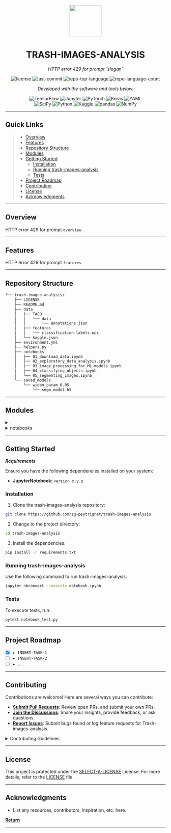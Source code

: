 <p align="center">
  <img src="https://cdn-icons-png.flaticon.com/512/6295/6295417.png" width="100" />
</p>
<p align="center">
    <h1 align="center">TRASH-IMAGES-ANALYSIS</h1>
</p>
<p align="center">
    <em>HTTP error 429 for prompt `slogan`</em>
</p>
<p align="center">
	<img src="https://img.shields.io/github/license/sg-peytrignet/trash-images-analysis?style=flat&color=0080ff" alt="license">
	<img src="https://img.shields.io/github/last-commit/sg-peytrignet/trash-images-analysis?style=flat&logo=git&logoColor=white&color=0080ff" alt="last-commit">
	<img src="https://img.shields.io/github/languages/top/sg-peytrignet/trash-images-analysis?style=flat&color=0080ff" alt="repo-top-language">
	<img src="https://img.shields.io/github/languages/count/sg-peytrignet/trash-images-analysis?style=flat&color=0080ff" alt="repo-language-count">
<p>
<p align="center">
		<em>Developed with the software and tools below.</em>
</p>
<p align="center">
	<img src="https://img.shields.io/badge/TensorFlow-FF6F00.svg?style=flat&logo=TensorFlow&logoColor=white" alt="TensorFlow">
	<img src="https://img.shields.io/badge/Jupyter-F37626.svg?style=flat&logo=Jupyter&logoColor=white" alt="Jupyter">
	<img src="https://img.shields.io/badge/PyTorch-EE4C2C.svg?style=flat&logo=PyTorch&logoColor=white" alt="PyTorch">
	<img src="https://img.shields.io/badge/Keras-D00000.svg?style=flat&logo=Keras&logoColor=white" alt="Keras">
	<img src="https://img.shields.io/badge/YAML-CB171E.svg?style=flat&logo=YAML&logoColor=white" alt="YAML">
	<br>
	<img src="https://img.shields.io/badge/SciPy-8CAAE6.svg?style=flat&logo=SciPy&logoColor=white" alt="SciPy">
	<img src="https://img.shields.io/badge/Python-3776AB.svg?style=flat&logo=Python&logoColor=white" alt="Python">
	<img src="https://img.shields.io/badge/Kaggle-20BEFF.svg?style=flat&logo=Kaggle&logoColor=white" alt="Kaggle">
	<img src="https://img.shields.io/badge/pandas-150458.svg?style=flat&logo=pandas&logoColor=white" alt="pandas">
	<img src="https://img.shields.io/badge/NumPy-013243.svg?style=flat&logo=NumPy&logoColor=white" alt="NumPy">
</p>
<hr>

##  Quick Links

> - [ Overview](#-overview)
> - [ Features](#-features)
> - [ Repository Structure](#-repository-structure)
> - [ Modules](#-modules)
> - [ Getting Started](#-getting-started)
>   - [ Installation](#-installation)
>   - [ Running trash-images-analysis](#-running-trash-images-analysis)
>   - [ Tests](#-tests)
> - [ Project Roadmap](#-project-roadmap)
> - [ Contributing](#-contributing)
> - [ License](#-license)
> - [ Acknowledgments](#-acknowledgments)

---

##  Overview

HTTP error 429 for prompt `overview`

---

##  Features

HTTP error 429 for prompt `features`

---

##  Repository Structure

```sh
└── trash-images-analysis/
    ├── LICENSE
    ├── README.md
    ├── data
    │   ├── TACO
    │   │   └── data
    │   │       └── annotations.json
    │   ├── features
    │   │   └── classification-labels.npz
    │   └── kaggle.json
    ├── environment.yml
    ├── helpers.py
    ├── notebooks
    │   ├── 01_download_data.ipynb
    │   ├── 02_exploratory_data_analysis.ipynb
    │   ├── 03_image_processing_for_ML_models.ipynb
    │   ├── 04_classifying_objects.ipynb
    │   └── 05_segmenting_images.ipynb
    └── saved_models
        └── widen_param_0.05
            └── segm_model.h5
```

---

##  Modules

<details closed><summary>.</summary>

| File                                                                                                  | Summary                                     |
| ---                                                                                                   | ---                                         |
| [helpers.py](https://github.com/sg-peytrignet/trash-images-analysis/blob/master/helpers.py)           | HTTP error 429 for prompt `helpers.py`      |
| [environment.yml](https://github.com/sg-peytrignet/trash-images-analysis/blob/master/environment.yml) | HTTP error 429 for prompt `environment.yml` |

</details>

<details closed><summary>notebooks</summary>

| File                                                                                                                                                            | Summary                                                                       |
| ---                                                                                                                                                             | ---                                                                           |
| [01_download_data.ipynb](https://github.com/sg-peytrignet/trash-images-analysis/blob/master/notebooks/01_download_data.ipynb)                                   | HTTP error 429 for prompt `notebooks/01_download_data.ipynb`                  |
| [05_segmenting_images.ipynb](https://github.com/sg-peytrignet/trash-images-analysis/blob/master/notebooks/05_segmenting_images.ipynb)                           | HTTP error 429 for prompt `notebooks/05_segmenting_images.ipynb`              |
| [04_classifying_objects.ipynb](https://github.com/sg-peytrignet/trash-images-analysis/blob/master/notebooks/04_classifying_objects.ipynb)                       | HTTP error 429 for prompt `notebooks/04_classifying_objects.ipynb`            |
| [02_exploratory_data_analysis.ipynb](https://github.com/sg-peytrignet/trash-images-analysis/blob/master/notebooks/02_exploratory_data_analysis.ipynb)           | HTTP error 429 for prompt `notebooks/02_exploratory_data_analysis.ipynb`      |
| [03_image_processing_for_ML_models.ipynb](https://github.com/sg-peytrignet/trash-images-analysis/blob/master/notebooks/03_image_processing_for_ML_models.ipynb) | HTTP error 429 for prompt `notebooks/03_image_processing_for_ML_models.ipynb` |

</details>

---

##  Getting Started

***Requirements***

Ensure you have the following dependencies installed on your system:

* **JupyterNotebook**: `version x.y.z`

###  Installation

1. Clone the trash-images-analysis repository:

```sh
git clone https://github.com/sg-peytrignet/trash-images-analysis
```

2. Change to the project directory:

```sh
cd trash-images-analysis
```

3. Install the dependencies:

```sh
pip install -r requirements.txt
```

###  Running trash-images-analysis

Use the following command to run trash-images-analysis:

```sh
jupyter nbconvert --execute notebook.ipynb
```

###  Tests

To execute tests, run:

```sh
pytest notebook_test.py
```

---

##  Project Roadmap

- [X] `► INSERT-TASK-1`
- [ ] `► INSERT-TASK-2`
- [ ] `► ...`

---

##  Contributing

Contributions are welcome! Here are several ways you can contribute:

- **[Submit Pull Requests](https://github.com/sg-peytrignet/trash-images-analysis/blob/main/CONTRIBUTING.md)**: Review open PRs, and submit your own PRs.
- **[Join the Discussions](https://github.com/sg-peytrignet/trash-images-analysis/discussions)**: Share your insights, provide feedback, or ask questions.
- **[Report Issues](https://github.com/sg-peytrignet/trash-images-analysis/issues)**: Submit bugs found or log feature requests for Trash-images-analysis.

<details closed>
    <summary>Contributing Guidelines</summary>

1. **Fork the Repository**: Start by forking the project repository to your GitHub account.
2. **Clone Locally**: Clone the forked repository to your local machine using a Git client.
   ```sh
   git clone https://github.com/sg-peytrignet/trash-images-analysis
   ```
3. **Create a New Branch**: Always work on a new branch, giving it a descriptive name.
   ```sh
   git checkout -b new-feature-x
   ```
4. **Make Your Changes**: Develop and test your changes locally.
5. **Commit Your Changes**: Commit with a clear message describing your updates.
   ```sh
   git commit -m 'Implemented new feature x.'
   ```
6. **Push to GitHub**: Push the changes to your forked repository.
   ```sh
   git push origin new-feature-x
   ```
7. **Submit a Pull Request**: Create a PR against the original project repository. Clearly describe the changes and their motivations.

Once your PR is reviewed and approved, it will be merged into the main branch.

</details>

---

##  License

This project is protected under the [SELECT-A-LICENSE](https://choosealicense.com/licenses) License. For more details, refer to the [LICENSE](https://choosealicense.com/licenses/) file.

---

##  Acknowledgments

- List any resources, contributors, inspiration, etc. here.

[**Return**](#-quick-links)

---
